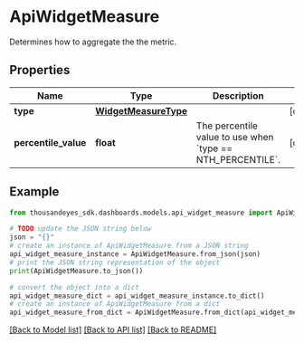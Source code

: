 # ApiWidgetMeasure

Determines how to aggregate the the metric.

## Properties

Name | Type | Description | Notes
------------ | ------------- | ------------- | -------------
**type** | [**WidgetMeasureType**](WidgetMeasureType.md) |  | [optional] 
**percentile_value** | **float** | The percentile value to use when &#x60;type &#x3D;&#x3D; NTH_PERCENTILE&#x60;. | [optional] 

## Example

```python
from thousandeyes_sdk.dashboards.models.api_widget_measure import ApiWidgetMeasure

# TODO update the JSON string below
json = "{}"
# create an instance of ApiWidgetMeasure from a JSON string
api_widget_measure_instance = ApiWidgetMeasure.from_json(json)
# print the JSON string representation of the object
print(ApiWidgetMeasure.to_json())

# convert the object into a dict
api_widget_measure_dict = api_widget_measure_instance.to_dict()
# create an instance of ApiWidgetMeasure from a dict
api_widget_measure_from_dict = ApiWidgetMeasure.from_dict(api_widget_measure_dict)
```
[[Back to Model list]](../README.md#documentation-for-models) [[Back to API list]](../README.md#documentation-for-api-endpoints) [[Back to README]](../README.md)


